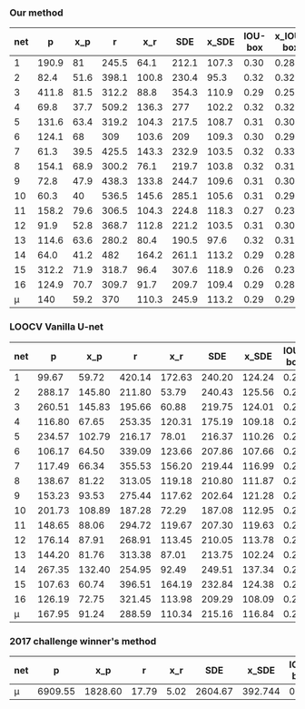 
### Our method

| net |   p   | x_p  |   r   |  x_r  |  SDE  | x_SDE | IOU-box | x_IOU-box |
|-----|-------|------|-------|-------|-------|-------|---------|-----------|
| 1   | 190.9 |   81 | 245.5 |  64.1 | 212.1 | 107.3 |    0.30 |      0.28 |
| 2   |  82.4 | 51.6 | 398.1 | 100.8 | 230.4 |  95.3 |    0.32 |      0.32 |
| 3   | 411.8 | 81.5 | 312.2 |  88.8 | 354.3 | 110.9 |    0.29 |      0.25 |
| 4   |  69.8 | 37.7 | 509.2 | 136.3 |   277 | 102.2 |    0.32 |      0.32 |
| 5   | 131.6 | 63.4 | 319.2 | 104.3 | 217.5 | 108.7 |    0.31 |      0.30 |
| 6   | 124.1 |   68 |   309 | 103.6 |   209 | 109.3 |    0.30 |      0.29 |
| 7   |  61.3 | 39.5 | 425.5 | 143.3 | 232.9 | 103.5 |    0.32 |      0.33 |
| 8   | 154.1 | 68.9 | 300.2 |  76.1 | 219.7 | 103.8 |    0.32 |      0.31 |
| 9   |  72.8 | 47.9 | 438.3 | 133.8 | 244.7 | 109.6 |    0.31 |      0.30 |
| 10  |  60.3 |   40 | 536.5 | 145.6 | 285.1 | 105.6 |    0.31 |      0.29 |
| 11  | 158.2 | 79.6 | 306.5 | 104.3 | 224.8 | 118.3 |    0.27 |      0.23 |
| 12  |  91.9 | 52.8 | 368.7 | 112.8 | 221.2 | 103.5 |    0.31 |      0.30 |
| 13  | 114.6 | 63.6 | 280.2 |  80.4 | 190.5 |  97.6 |    0.32 |      0.31 |
| 14  |  64.0 | 41.2 |   482 | 164.2 | 261.1 | 113.2 |    0.29 |      0.28 |
| 15  | 312.2 | 71.9 | 318.7 |  96.4 | 307.6 | 118.9 |    0.26 |      0.23 |
| 16  | 124.9 | 70.7 | 309.7 |  91.7 | 209.7 | 109.4 |    0.29 |      0.28 |
| µ   |   140 | 59.2 |   370 | 110.3 | 245.9 | 113.2 |    0.29 |      0.29 |



### LOOCV Vanilla U-net

| net |   p    |  x_p   |   r    |  x_r   |  SDE   | x_SDE  | IOU-box | x_IOU-box |
|-----|--------|--------|--------|--------|--------|--------|---------|-----------|
| 1   |  99.67 |  59.72 | 420.14 | 172.63 | 240.20 | 124.24 |    0.26 |      0.23 |
| 2   | 288.17 | 145.80 | 211.80 |  53.79 | 240.43 | 125.56 |    0.23 |      0.20 |
| 3   | 260.51 | 145.83 | 195.66 |  60.88 | 219.75 | 124.01 |    0.21 |      0.18 |
| 4   | 116.80 |  67.65 | 253.35 | 120.31 | 175.19 | 109.18 |    0.25 |      0.24 |
| 5   | 234.57 | 102.79 | 216.17 |  78.01 | 216.37 | 110.26 |    0.25 |      0.21 |
| 6   | 106.17 |  64.50 | 339.09 | 123.66 | 207.86 | 107.66 |    0.28 |      0.26 |
| 7   | 117.49 |  66.34 | 355.53 | 156.20 | 219.44 | 116.99 |    0.28 |      0.26 |
| 8   | 138.67 |  81.22 | 313.05 | 119.18 | 210.80 | 111.87 |    0.26 |      0.24 |
| 9   | 153.23 |  93.53 | 275.44 | 117.62 | 202.64 | 121.28 |    0.26 |      0.23 |
| 10  | 201.73 | 108.89 | 187.28 |  72.29 | 187.08 | 112.95 |    0.26 |      0.23 |
| 11  | 148.65 |  88.06 | 294.72 | 119.67 | 207.30 | 119.63 |    0.24 |      0.22 |
| 12  | 176.14 |  87.91 | 268.91 | 113.45 | 210.05 | 113.78 |    0.23 |      0.19 |
| 13  | 144.20 |  81.76 | 313.38 |  87.01 | 213.75 | 102.24 |    0.26 |      0.22 |
| 14  | 267.35 | 132.40 | 254.95 |  92.49 | 249.51 | 137.34 |    0.23 |      0.18 |
| 15  | 107.63 |  60.74 | 396.51 | 164.19 | 232.84 | 124.38 |    0.26 |      0.24 |
| 16  | 126.19 |  72.75 | 321.45 | 113.98 | 209.29 | 108.09 |    0.27 |      0.26 |
| µ   | 167.95 |  91.24 | 288.59 | 110.34 | 215.16 | 116.84 |    0.25 |      0.22 |


### 2017 challenge winner's method

| net |   p    |  x_p   |   r    |  x_r   |  SDE   | x_SDE  | IOU-box | x_IOU-box |
|-----|--------|--------|--------|--------|--------|--------|---------|-----------|
| µ   | 6909.55 |  1828.60 | 17.79 | 5.02 | 2604.67 | 392.744 |    0.18 |      0.14 |


